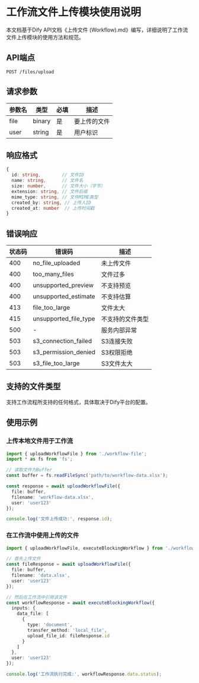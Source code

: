 # 工作流文件上传模块使用说明

本文档基于Dify API文档《上传文件 (Workflow).md》编写，详细说明了工作流文件上传模块的使用方法和规范。

## API端点

```
POST /files/upload
```

## 请求参数

| 参数名 | 类型 | 必填 | 描述 |
|--------|------|------|------|
| file | binary | 是 | 要上传的文件 |
| user | string | 是 | 用户标识 |

## 响应格式

```typescript
{
  id: string,        // 文件ID
  name: string,      // 文件名
  size: number,      // 文件大小（字节）
  extension: string, // 文件后缀
  mime_type: string, // 文件MIME类型
  created_by: string, // 上传人ID
  created_at: number  // 上传时间戳
}
```

## 错误响应

| 状态码 | 错误码 | 描述 |
|--------|--------|------|
| 400 | no_file_uploaded | 未上传文件 |
| 400 | too_many_files | 文件过多 |
| 400 | unsupported_preview | 不支持预览 |
| 400 | unsupported_estimate | 不支持估算 |
| 413 | file_too_large | 文件太大 |
| 415 | unsupported_file_type | 不支持的文件类型 |
| 500 | - | 服务内部异常 |
| 503 | s3_connection_failed | S3连接失败 |
| 503 | s3_permission_denied | S3权限拒绝 |
| 503 | s3_file_too_large | S3文件太大 |

## 支持的文件类型

支持工作流程所支持的任何格式，具体取决于Dify平台的配置。

## 使用示例

### 上传本地文件用于工作流

```typescript
import { uploadWorkflowFile } from './workflow-file';
import * as fs from 'fs';

// 读取文件为Buffer
const buffer = fs.readFileSync('path/to/workflow-data.xlsx');

const response = await uploadWorkflowFile({
  file: buffer,
  filename: 'workflow-data.xlsx',
  user: 'user123'
});

console.log('文件上传成功:', response.id);
```

### 在工作流中使用上传的文件

```typescript
import { uploadWorkflowFile, executeBlockingWorkflow } from './workflow';

// 首先上传文件
const fileResponse = await uploadWorkflowFile({
  file: buffer,
  filename: 'data.xlsx',
  user: 'user123'
});

// 然后在工作流中引用该文件
const workflowResponse = await executeBlockingWorkflow({
  inputs: {
    data_file: [
      {
        type: 'document',
        transfer_method: 'local_file',
        upload_file_id: fileResponse.id
      }
    ]
  },
  user: 'user123'
});

console.log('工作流执行完成:', workflowResponse.data.status);
```